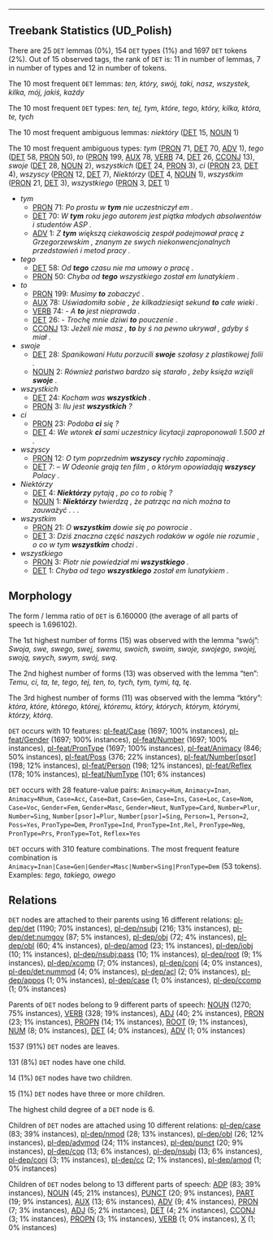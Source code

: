 

--------------------------------------------------------------------------------

## Treebank Statistics (UD_Polish)

There are 25 `DET` lemmas (0%), 154 `DET` types (1%) and 1697 `DET` tokens (2%).
Out of 15 observed tags, the rank of `DET` is: 11 in number of lemmas, 7 in number of types and 12 in number of tokens.

The 10 most frequent `DET` lemmas: <em>ten, który, swój, taki, nasz, wszystek, kilka, mój, jakiś, każdy</em>

The 10 most frequent `DET` types:  <em>ten, tej, tym, które, tego, który, kilka, która, te, tych</em>

The 10 most frequent ambiguous lemmas: <em>niektóry</em> ([DET]() 15, [NOUN]() 1)

The 10 most frequent ambiguous types:  <em>tym</em> ([PRON]() 71, [DET]() 70, [ADV]() 1), <em>tego</em> ([DET]() 58, [PRON]() 50), <em>to</em> ([PRON]() 199, [AUX]() 78, [VERB]() 74, [DET]() 26, [CCONJ]() 13), <em>swoje</em> ([DET]() 28, [NOUN]() 2), <em>wszystkich</em> ([DET]() 24, [PRON]() 3), <em>ci</em> ([PRON]() 23, [DET]() 4), <em>wszyscy</em> ([PRON]() 12, [DET]() 7), <em>Niektórzy</em> ([DET]() 4, [NOUN]() 1), <em>wszystkim</em> ([PRON]() 21, [DET]() 3), <em>wszystkiego</em> ([PRON]() 3, [DET]() 1)


* <em>tym</em>
  * [PRON]() 71: <em>Po prostu w <b>tym</b> nie uczestniczył em .</em>
  * [DET]() 70: <em>W <b>tym</b> roku jego autorem jest piątka młodych absolwentów i studentów ASP .</em>
  * [ADV]() 1: <em>Z <b>tym</b> większą ciekawością zespół podejmował pracę z Grzegorzewskim , znanym ze swych niekonwencjonalnych przedstawień i metod pracy .</em>
* <em>tego</em>
  * [DET]() 58: <em>Od <b>tego</b> czasu nie ma umowy o pracę .</em>
  * [PRON]() 50: <em>Chyba od <b>tego</b> wszystkiego został em lunatykiem .</em>
* <em>to</em>
  * [PRON]() 199: <em>Musimy <b>to</b> zobaczyć .</em>
  * [AUX]() 78: <em>Uświadomiła sobie , że kilkadziesiąt sekund <b>to</b> całe wieki .</em>
  * [VERB]() 74: <em>- A <b>to</b> jest nieprawda .</em>
  * [DET]() 26: <em>- Trochę mnie dziwi <b>to</b> pouczenie .</em>
  * [CCONJ]() 13: <em>Jeżeli nie masz , <b>to</b> by ś na pewno ukrywał , gdyby ś miał .</em>
* <em>swoje</em>
  * [DET]() 28: <em>Spanikowani Hutu porzucili <b>swoje</b> szałasy z plastikowej folii .</em>
  * [NOUN]() 2: <em>Również państwo bardzo się starało , żeby księża wzięli <b>swoje</b> .</em>
* <em>wszystkich</em>
  * [DET]() 24: <em>Kocham was <b>wszystkich</b> .</em>
  * [PRON]() 3: <em>Ilu jest <b>wszystkich</b> ?</em>
* <em>ci</em>
  * [PRON]() 23: <em>Podoba <b>ci</b> się ?</em>
  * [DET]() 4: <em>We wtorek <b>ci</b> sami uczestnicy licytacji zaproponowali 1.500 zł .</em>
* <em>wszyscy</em>
  * [PRON]() 12: <em>O tym poprzednim <b>wszyscy</b> rychło zapominają .</em>
  * [DET]() 7: <em>– W Odeonie grają ten film , o którym opowiadają <b>wszyscy</b> Polacy .</em>
* <em>Niektórzy</em>
  * [DET]() 4: <em><b>Niektórzy</b> pytają , po co to robię ?</em>
  * [NOUN]() 1: <em><b>Niektórzy</b> twierdzą , że patrząc na nich można to zauważyć . . .</em>
* <em>wszystkim</em>
  * [PRON]() 21: <em>O <b>wszystkim</b> dowie się po powrocie .</em>
  * [DET]() 3: <em>Dziś znaczna część naszych rodaków w ogóle nie rozumie , o co w tym <b>wszystkim</b> chodzi .</em>
* <em>wszystkiego</em>
  * [PRON]() 3: <em>Piotr nie powiedział mi <b>wszystkiego</b> .</em>
  * [DET]() 1: <em>Chyba od tego <b>wszystkiego</b> został em lunatykiem .</em>

## Morphology

The form / lemma ratio of `DET` is 6.160000 (the average of all parts of speech is 1.696102).

The 1st highest number of forms (15) was observed with the lemma “swój”: <em>Swoja, swe, swego, swej, swemu, swoich, swoim, swoje, swojego, swojej, swoją, swych, swym, swój, swą</em>.

The 2nd highest number of forms (13) was observed with the lemma “ten”: <em>Temu, ci, ta, te, tego, tej, ten, to, tych, tym, tymi, tą, tę</em>.

The 3rd highest number of forms (11) was observed with the lemma “który”: <em>która, które, którego, której, któremu, który, których, którym, którymi, którzy, którą</em>.

`DET` occurs with 10 features: [pl-feat/Case]() (1697; 100% instances), [pl-feat/Gender]() (1697; 100% instances), [pl-feat/Number]() (1697; 100% instances), [pl-feat/PronType]() (1697; 100% instances), [pl-feat/Animacy]() (846; 50% instances), [pl-feat/Poss]() (376; 22% instances), [pl-feat/Number[psor]]() (198; 12% instances), [pl-feat/Person]() (198; 12% instances), [pl-feat/Reflex]() (178; 10% instances), [pl-feat/NumType]() (101; 6% instances)

`DET` occurs with 28 feature-value pairs: `Animacy=Hum`, `Animacy=Inan`, `Animacy=Nhum`, `Case=Acc`, `Case=Dat`, `Case=Gen`, `Case=Ins`, `Case=Loc`, `Case=Nom`, `Case=Voc`, `Gender=Fem`, `Gender=Masc`, `Gender=Neut`, `NumType=Card`, `Number=Plur`, `Number=Sing`, `Number[psor]=Plur`, `Number[psor]=Sing`, `Person=1`, `Person=2`, `Poss=Yes`, `PronType=Dem`, `PronType=Ind`, `PronType=Int,Rel`, `PronType=Neg`, `PronType=Prs`, `PronType=Tot`, `Reflex=Yes`

`DET` occurs with 310 feature combinations.
The most frequent feature combination is `Animacy=Inan|Case=Gen|Gender=Masc|Number=Sing|PronType=Dem` (53 tokens).
Examples: <em>tego, takiego, owego</em>


## Relations

`DET` nodes are attached to their parents using 16 different relations: [pl-dep/det]() (1190; 70% instances), [pl-dep/nsubj]() (216; 13% instances), [pl-dep/det:numgov]() (87; 5% instances), [pl-dep/obj]() (72; 4% instances), [pl-dep/obl]() (60; 4% instances), [pl-dep/amod]() (23; 1% instances), [pl-dep/iobj]() (10; 1% instances), [pl-dep/nsubj:pass]() (10; 1% instances), [pl-dep/root]() (9; 1% instances), [pl-dep/xcomp]() (7; 0% instances), [pl-dep/conj]() (4; 0% instances), [pl-dep/det:nummod]() (4; 0% instances), [pl-dep/acl]() (2; 0% instances), [pl-dep/appos]() (1; 0% instances), [pl-dep/case]() (1; 0% instances), [pl-dep/ccomp]() (1; 0% instances)

Parents of `DET` nodes belong to 9 different parts of speech: [NOUN]() (1270; 75% instances), [VERB]() (328; 19% instances), [ADJ]() (40; 2% instances), [PRON]() (23; 1% instances), [PROPN]() (14; 1% instances), [ROOT]() (9; 1% instances), [NUM]() (8; 0% instances), [DET]() (4; 0% instances), [ADV]() (1; 0% instances)

1537 (91%) `DET` nodes are leaves.

131 (8%) `DET` nodes have one child.

14 (1%) `DET` nodes have two children.

15 (1%) `DET` nodes have three or more children.

The highest child degree of a `DET` node is 6.

Children of `DET` nodes are attached using 10 different relations: [pl-dep/case]() (83; 39% instances), [pl-dep/nmod]() (28; 13% instances), [pl-dep/obl]() (26; 12% instances), [pl-dep/advmod]() (24; 11% instances), [pl-dep/punct]() (20; 9% instances), [pl-dep/cop]() (13; 6% instances), [pl-dep/nsubj]() (13; 6% instances), [pl-dep/conj]() (3; 1% instances), [pl-dep/cc]() (2; 1% instances), [pl-dep/amod]() (1; 0% instances)

Children of `DET` nodes belong to 13 different parts of speech: [ADP]() (83; 39% instances), [NOUN]() (45; 21% instances), [PUNCT]() (20; 9% instances), [PART]() (19; 9% instances), [AUX]() (13; 6% instances), [ADV]() (9; 4% instances), [PRON]() (7; 3% instances), [ADJ]() (5; 2% instances), [DET]() (4; 2% instances), [CCONJ]() (3; 1% instances), [PROPN]() (3; 1% instances), [VERB]() (1; 0% instances), [X]() (1; 0% instances)

